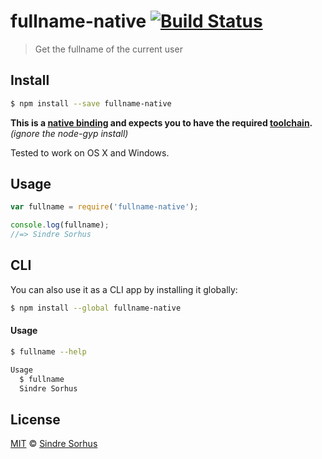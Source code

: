 # fullname-native [![Build Status](https://travis-ci.org/sindresorhus/fullname-native.svg?branch=master)](https://travis-ci.org/sindresorhus/fullname-native)

> Get the fullname of the current user


## Install

```bash
$ npm install --save fullname-native
```

**This is a [native binding](http://nodejs.org/api/addons.html) and expects you to have the required [toolchain](https://github.com/TooTallNate/node-gyp#installation).** *(ignore the node-gyp install)*

Tested to work on OS X and Windows.


## Usage

```js
var fullname = require('fullname-native');

console.log(fullname);
//=> Sindre Sorhus
```


## CLI

You can also use it as a CLI app by installing it globally:

```bash
$ npm install --global fullname-native
```

#### Usage

```bash
$ fullname --help

Usage
  $ fullname
  Sindre Sorhus
```


## License

[MIT](http://opensource.org/licenses/MIT) © [Sindre Sorhus](http://sindresorhus.com)
